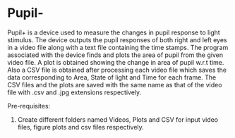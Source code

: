 # Pupil-
  Pupil+ is a device used to measure the changes in pupil response to light stimulus. The device outputs the pupil responses of both right and left eyes in a video file along with a text file containing the time stamps. The program associated with the device finds and plots the area of pupil from the given video file. A plot is obtained showing the change in area of pupil w.r.t time. Also a CSV file is obtained after processing each video file which saves the data corresponding to Area, State of light and Time for each frame.
  The CSV files and the plots are saved with the same name as that of the video file with .csv and .jpg extensions respectively.
  
Pre-requisites:
1. Create different folders named Videos, Plots and CSV for input video files, figure plots and csv files respectively.


